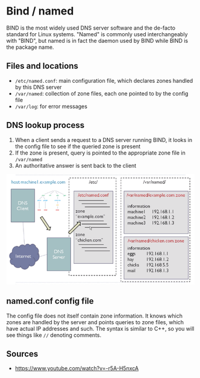 Bind / named
============

BIND is the most widely used DNS server software and the de-facto standard for Linux systems. "Named" is commonly used interchangeably with "BIND", but named is in fact the daemon used by BIND while BIND is the package name.

Files and locations
-------------------

- `/etc/named.conf`: main configuration file, which declares zones handled by this DNS server
- `/var/named`: collection of zone files, each one pointed to by the config file
- `/var/log`: for error messages

DNS lookup process
------------------

1. When a client sends a request to a DNS server running BIND, it looks in the config file to see if the queried zone is present
2. If the zone is present, query is pointed to the appropriate zone file in `/var/named`
3. An authoritative answer is sent back to the client

<img src="https://github.com/friendofdog/se-docs/raw/master/img/bind.png" width=500>

named.conf config file
----------------------

The config file does not itself contain zone information. It knows which zones are handled by the server and points queries to zone files, which have actual IP addresses and such. The syntax is similar to C++, so you will see things like `//` denoting comments.

Sources
-------

- https://www.youtube.com/watch?v=-r5A-H5nxcA
